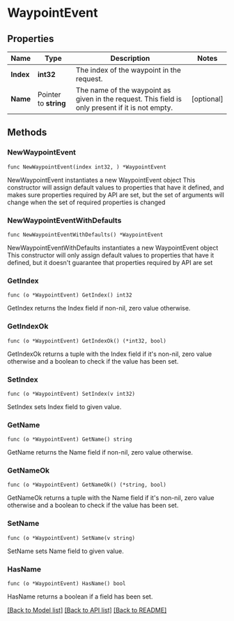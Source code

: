 # WaypointEvent

## Properties

Name | Type | Description | Notes
------------ | ------------- | ------------- | -------------
**Index** | **int32** | The index of the waypoint in the request. | 
**Name** | Pointer to **string** | The name of the waypoint as given in the request. This field is only present if it is not empty. | [optional] 

## Methods

### NewWaypointEvent

`func NewWaypointEvent(index int32, ) *WaypointEvent`

NewWaypointEvent instantiates a new WaypointEvent object
This constructor will assign default values to properties that have it defined,
and makes sure properties required by API are set, but the set of arguments
will change when the set of required properties is changed

### NewWaypointEventWithDefaults

`func NewWaypointEventWithDefaults() *WaypointEvent`

NewWaypointEventWithDefaults instantiates a new WaypointEvent object
This constructor will only assign default values to properties that have it defined,
but it doesn't guarantee that properties required by API are set

### GetIndex

`func (o *WaypointEvent) GetIndex() int32`

GetIndex returns the Index field if non-nil, zero value otherwise.

### GetIndexOk

`func (o *WaypointEvent) GetIndexOk() (*int32, bool)`

GetIndexOk returns a tuple with the Index field if it's non-nil, zero value otherwise
and a boolean to check if the value has been set.

### SetIndex

`func (o *WaypointEvent) SetIndex(v int32)`

SetIndex sets Index field to given value.


### GetName

`func (o *WaypointEvent) GetName() string`

GetName returns the Name field if non-nil, zero value otherwise.

### GetNameOk

`func (o *WaypointEvent) GetNameOk() (*string, bool)`

GetNameOk returns a tuple with the Name field if it's non-nil, zero value otherwise
and a boolean to check if the value has been set.

### SetName

`func (o *WaypointEvent) SetName(v string)`

SetName sets Name field to given value.

### HasName

`func (o *WaypointEvent) HasName() bool`

HasName returns a boolean if a field has been set.


[[Back to Model list]](../README.md#documentation-for-models) [[Back to API list]](../README.md#documentation-for-api-endpoints) [[Back to README]](../README.md)



